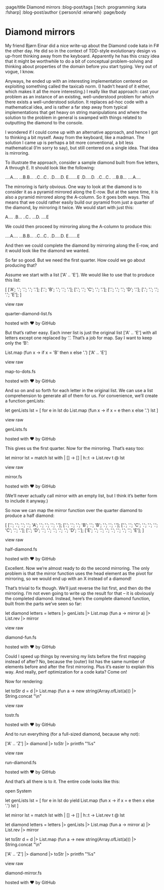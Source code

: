 :page/title Diamond mirrors
:blog-post/tags [:tech :programming :kata :fsharp]
:blog-post/author {:person/id :einarwh}
:page/body

# Diamond mirrors

My friend Bjørn Einar did a nice write-up about the Diamond code kata in F# the other day. He did so in the context of TDD-style evolutionary design vs up-front thinking away from the keyboard. Apparently he has this crazy idea that it might be worthwhile to do a bit of conceptual problem-solving and thinking about properties of the domain before you start typing. Very out of vogue, I know.

Anyways, he ended up with an interesting implementation centered on exploiting something called the taxicab norm. (I hadn’t heard of it either, which makes it all the more interesting.) I really like that approach: cast your problem as an instance of an existing, well-understood problem for which there exists a well-understood solution. It replaces ad-hoc code with a mathematical idea, and is rather a far step away from typical implementations that get heavy on string manipulations and where the solution to the problem in general is swamped with things related to outputting the diamond to the console.

I wondered if I could come up with an alternative approach, and hence I got to thinking a bit myself. Away from the keyboard, like a madman. The solution I came up is perhaps a bit more conventional, a bit less mathematical (I’m sorry to say), but still centered on a single idea. That idea is mirroring.

To illustrate the approach, consider a sample diamond built from five letters, A through E. It should look like the following:

....A....
...B.B...
..C...C..
.D.....D.
E.......E
.D.....D.
..C...C..
...B.B...
....A....

The mirroring is fairly obvious. One way to look at the diamond is to consider it as a pyramid mirrored along the E-row. But at the same time, it is also a pyramid mirrored along the A-column. So it goes both ways. This means that we could rather easily build our pyramid from just a quarter of the diamond, by mirroring it twice. We would start with just this:

A....
.B...
..C..
...D.
....E

We could then proceed by mirroring along the A-column to produce this:

....A....
...B.B...
..C...C..
.D.....D.
E.......E

And then we could complete the diamond by mirroring along the E-row, and it would look like the diamond we wanted.

So far so good. But we need the first quarter. How could we go about producing that?

Assume we start with a list ['A' .. 'E']. We would like to use that to produce this list:


[ 
  ['A'; '.'; '.'; '.'; '.']; 
  ['.'; 'B'; '.'; '.'; '.']; 
  ['.'; '.'; 'C'; '.'; '.']; 
  ['.'; '.'; '.'; 'D'; '.']; 
  ['.'; '.'; '.'; '.'; 'E']; 
]

view raw


quarter-diamond-list.fs

hosted with ❤ by GitHub

But that’s rather easy. Each inner list is just the original list ['A' .. 'E'] with all letters except one replaced by ‘.’. That’s a job for map. Say I want to keep only the ‘B’:


List.map (fun x -> if x = 'B' then x else '.') ['A' .. 'E'] 

view raw


map-to-dots.fs

hosted with ❤ by GitHub

And so on and so forth for each letter in the original list. We can use a list comprehension to generate all of them for us. For convenience, we’ll create a function genLists:


let genLists lst =
  [ for e in lst do List.map (fun x -> if x = e then x else '.') lst ]

view raw


genLists.fs

hosted with ❤ by GitHub

This gives us the first quarter. Now for the mirroring. That’s easy too:


let mirror lst = 
  match lst with 
    | [] -> []
    | h::t -> List.rev t @ lst

view raw


mirror.fs

hosted with ❤ by GitHub

(We’ll never actually call mirror with an empty list, but I think it’s better form to include it anyway.)

So now we can map the mirror function over the quarter diamond to produce a half diamond:


[ 
  ['.'; '.'; '.'; '.'; 'A'; '.'; '.'; '.'; '.']; 
  ['.'; '.'; '.'; 'B'; '.'; 'B'; '.'; '.'; '.']; 
  ['.'; '.'; 'C'; '.'; '.'; '.'; 'C'; '.'; '.']; 
  ['.'; 'D'; '.'; '.'; '.'; '.'; '.'; 'D'; '.']; 
  ['E'; '.'; '.'; '.'; '.'; '.'; '.'; '.'; 'E']; 
]

view raw


half-diamond.fs

hosted with ❤ by GitHub

Excellent. Now we’re almost ready to do the second mirroring. The only problem is that the mirror function uses the head element as the pivot for mirroring, so we would end up with an X instead of a diamond!

That’s trivial to fix though. We’ll just reverse the list first, and then do the mirroring. I’m not even going to write up the result for that – it is obviously the completed diamond. Instead, here’s the complete diamond function, built from the parts we’ve seen so far:


let diamond letters =
  letters |> genLists 
          |> List.map (fun a -> mirror a) 
          |> List.rev 
          |> mirror 

view raw


diamond-fun.fs

hosted with ❤ by GitHub

Could I speed up things by reversing my lists before the first mapping instead of after? No, because the (outer) list has the same number of elements before and after the first mirroring. Plus it’s easier to explain this way. And really, perf optimization for a code kata? Come on!

Now for rendering:


let toStr d =
  d |> List.map (fun a -> new string(Array.ofList(a))) 
    |> String.concat "\n"

view raw


tostr.fs

hosted with ❤ by GitHub

And to run everything (for a full-sized diamond, because why not):


['A' .. 'Z'] |> diamond |> toStr |> printfn "%s"

view raw


run-diamond.fs

hosted with ❤ by GitHub

And that’s all there is to it. The entire code looks like this:


open System

let genLists lst =
  [ for e in lst do yield List.map (fun x -> if x = e then x else '.') lst ]

let mirror lst =
  match lst with
   | [] -> []
   | h::t -> List.rev t @ lst

let diamond letters =
  letters |> genLists 
          |> List.map (fun a -> mirror a) 
          |> List.rev 
          |> mirror 

let toStr d =
  d |> List.map (fun a -> new string(Array.ofList(a))) 
    |> String.concat "\n"

['A' .. 'Z'] |> diamond |> toStr |> printfn "%s"

view raw


diamond-mirror.fs

hosted with ❤ by GitHub 
